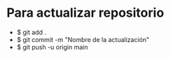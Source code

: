 # Para actualizar repositorio
+ $ git add .
+ $ git commit -m "Nombre de la actualización"
+ $ git push -u origin main